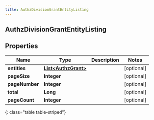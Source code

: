 ```yaml
---
title: AuthzDivisionGrantEntityListing
---
```


## AuthzDivisionGrantEntityListing

## Properties

| Name           | Type                                                             | Description | Notes      |
| -------------- | ---------------------------------------------------------------- | ----------- | ---------- |
| **entities**   | <!----><!---->[**List&lt;AuthzGrant&gt;**](AuthzGrant.md)<!----> |             | [optional] |
| **pageSize**   | <!----><!---->**Integer**<!---->                                 |             | [optional] |
| **pageNumber** | <!----><!---->**Integer**<!---->                                 |             | [optional] |
| **total**      | <!----><!---->**Long**<!---->                                    |             | [optional] |
| **pageCount**  | <!----><!---->**Integer**<!---->                                 |             | [optional] |

{: class="table table-striped"}
